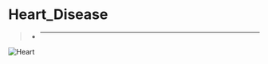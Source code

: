 # Heart_Disease
> - _______________________________________________________________________________________________________________________________________________________________________________

![Heart](https://www.pngfind.com/pngs/m/358-3584678_image-heart-diseases-clipart-hd-png-download.png)
